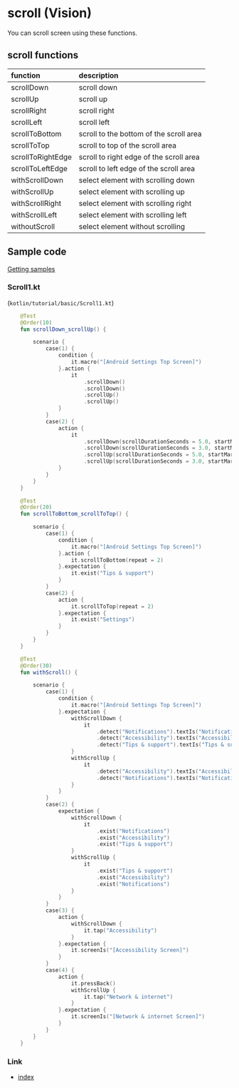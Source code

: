 # scroll (Vision)

You can scroll screen using these functions.

## scroll functions

| function          | description                             |
|:------------------|:----------------------------------------|
| scrollDown        | scroll down                             |
| scrollUp          | scroll up                               |
| scrollRight       | scroll right                            |
| scrollLeft        | scroll left                             |
| scrollToBottom    | scroll to the bottom of the scroll area |
| scrollToTop       | scroll to top of the scroll area        |
| scrollToRightEdge | scroll to right edge of the scroll area |
| scrollToLeftEdge  | scroll to left edge of the scroll area  |
| withScrollDown    | select element with scrolling down      |
| withScrollUp      | select element with scrolling up        |
| withScrollRight   | select element with scrolling right     |
| withScrollLeft    | select element with scrolling left      |
| withoutScroll     | select element without scrolling        |

## Sample code

[Getting samples](../../../getting_samples.md)

### Scroll1.kt

(`kotlin/tutorial/basic/Scroll1.kt`)

```kotlin
    @Test
    @Order(10)
    fun scrollDown_scrollUp() {

        scenario {
            case(1) {
                condition {
                    it.macro("[Android Settings Top Screen]")
                }.action {
                    it
                        .scrollDown()
                        .scrollDown()
                        .scrollUp()
                        .scrollUp()
                }
            }
            case(2) {
                action {
                    it
                        .scrollDown(scrollDurationSeconds = 5.0, startMarginRatio = 0.1)
                        .scrollDown(scrollDurationSeconds = 3.0, startMarginRatio = 0.3)
                        .scrollUp(scrollDurationSeconds = 5.0, startMarginRatio = 0.1)
                        .scrollUp(scrollDurationSeconds = 3.0, startMarginRatio = 0.3)
                }
            }
        }
    }

    @Test
    @Order(20)
    fun scrollToBottom_scrollToTop() {

        scenario {
            case(1) {
                condition {
                    it.macro("[Android Settings Top Screen]")
                }.action {
                    it.scrollToBottom(repeat = 2)
                }.expectation {
                    it.exist("Tips & support")
                }
            }
            case(2) {
                action {
                    it.scrollToTop(repeat = 2)
                }.expectation {
                    it.exist("Settings")
                }
            }
        }
    }

    @Test
    @Order(30)
    fun withScroll() {

        scenario {
            case(1) {
                condition {
                    it.macro("[Android Settings Top Screen]")
                }.expectation {
                    withScrollDown {
                        it
                            .detect("Notifications").textIs("Notifications")
                            .detect("Accessibility").textIs("Accessibility")
                            .detect("Tips & support").textIs("Tips & support")
                    }
                    withScrollUp {
                        it
                            .detect("Accessibility").textIs("Accessibility")
                            .detect("Notifications").textIs("Notifications")
                    }
                }
            }
            case(2) {
                expectation {
                    withScrollDown {
                        it
                            .exist("Notifications")
                            .exist("Accessibility")
                            .exist("Tips & support")
                    }
                    withScrollUp {
                        it
                            .exist("Tips & support")
                            .exist("Accessibility")
                            .exist("Notifications")
                    }
                }
            }
            case(3) {
                action {
                    withScrollDown {
                        it.tap("Accessibility")
                    }
                }.expectation {
                    it.screenIs("[Accessibility Screen]")
                }
            }
            case(4) {
                action {
                    it.pressBack()
                    withScrollUp {
                        it.tap("Network & internet")
                    }
                }.expectation {
                    it.screenIs("[Network & internet Screen]")
                }
            }
        }
    }
```

### Link

- [index](../../../../index.md)

